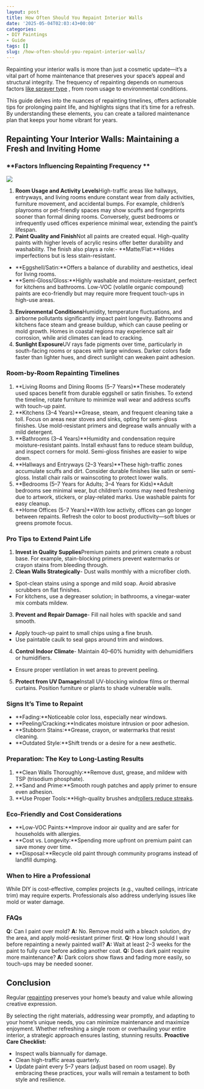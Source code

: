 ```yaml
---
layout: post
title: How Often Should You Repaint Interior Walls
date: '2025-05-04T02:03:43+00:00'
categories:
- DIY Paintings
- Guide
tags: []
slug: /how-often-should-you-repaint-interior-walls/
---
```


Repainting your interior walls is more than just a cosmetic update—it’s a vital part of home maintenance that preserves your space’s appeal and structural integrity. The frequency of repainting depends on numerous factors
[like sprayer type](https://pestpolicy.com/best-airless-paint-sprayer-for-interior-walls/)
, from room usage to environmental conditions.

This guide delves into the nuances of repainting timelines, offers actionable tips for prolonging paint life, and highlights signs that it’s time for a refresh. By understanding these elements, you can create a tailored maintenance plan that keeps your home vibrant for years.
## **Repainting Your Interior Walls: Maintaining a Fresh and Inviting Home**
### **Factors Influencing Repainting Frequency **
![](/assets/img/04/How-Often-Should-You-Repaint-Interior-Walls-300x200.jpg)
1. **Room Usage and Activity Levels**High-traffic areas like hallways, entryways, and living rooms endure constant wear from daily activities, furniture movement, and accidental bumps. For example, children’s playrooms or pet-friendly spaces may show scuffs and fingerprints sooner than formal dining rooms. Conversely, guest bedrooms or infrequently used offices experience minimal wear, extending the paint’s lifespan.
2. **Paint Quality and Finish**Not all paints are created equal. High-quality paints with higher levels of acrylic resins offer better durability and washability. The finish also plays a role:- **Matte/Flat:**Hides imperfections but is less stain-resistant.
- **Eggshell/Satin:**Offers a balance of durability and aesthetics, ideal for living rooms.
- **Semi-Gloss/Gloss:**Highly washable and moisture-resistant, perfect for kitchens and bathrooms.
Low-VOC (volatile organic compound) paints are eco-friendly but may require more frequent touch-ups in high-use areas.
3. **Environmental Conditions**Humidity, temperature fluctuations, and airborne pollutants significantly impact paint longevity. Bathrooms and kitchens face steam and grease buildup, which can cause peeling or mold growth. Homes in coastal regions may experience salt air corrosion, while arid climates can lead to cracking.
4. **Sunlight Exposure**UV rays fade pigments over time, particularly in south-facing rooms or spaces with large windows. Darker colors fade faster than lighter hues, and direct sunlight can weaken paint adhesion.
### **Room-by-Room Repainting Timelines**
1. **Living Rooms and Dining Rooms (5–7 Years)**These moderately used spaces benefit from durable eggshell or satin finishes. To extend the timeline, rotate furniture to minimize wall wear and address scuffs with touch-up paint.
2. **Kitchens (3–4 Years)**Grease, steam, and frequent cleaning take a toll. Focus on areas near stoves and sinks, opting for semi-gloss finishes. Use mold-resistant primers and degrease walls annually with a mild detergent.
3. **Bathrooms (3–4 Years)**Humidity and condensation require moisture-resistant paints. Install exhaust fans to reduce steam buildup, and inspect corners for mold. Semi-gloss finishes are easier to wipe down.
4. **Hallways and Entryways (2–3 Years)**These high-traffic zones accumulate scuffs and dirt. Consider durable finishes like satin or semi-gloss. Install chair rails or wainscoting to protect lower walls.
5. **Bedrooms (5–7 Years for Adults; 3–4 Years for Kids)**Adult bedrooms see minimal wear, but children’s rooms may need freshening due to artwork, stickers, or play-related marks. Use washable paints for easy cleanup.
6. **Home Offices (5–7 Years)**With low activity, offices can go longer between repaints. Refresh the color to boost productivity—soft blues or greens promote focus.
### **Pro Tips to Extend Paint Life**
1. **Invest in Quality Supplies**Premium paints and primers create a robust base. For example, stain-blocking primers prevent watermarks or crayon stains from bleeding through.
2. **Clean Walls Strategically**- Dust walls monthly with a microfiber cloth.
- Spot-clean stains using a sponge and mild soap. Avoid abrasive scrubbers on flat finishes.
- For kitchens, use a degreaser solution; in bathrooms, a vinegar-water mix combats mildew.
3. **Prevent and Repair Damage**- Fill nail holes with spackle and sand smooth.
- Apply touch-up paint to small chips using a fine brush.
- Use paintable caulk to seal gaps around trim and windows.
4. **Control Indoor Climate**- Maintain 40–60% humidity with dehumidifiers or humidifiers.
- Ensure proper ventilation in wet areas to prevent peeling.
5. **Protect from UV Damage**Install UV-blocking window films or thermal curtains. Position furniture or plants to shade vulnerable walls.
### **Signs It’s Time to Repaint**
- **Fading:**Noticeable color loss, especially near windows.
- **Peeling/Cracking:**Indicates moisture intrusion or poor adhesion.
- **Stubborn Stains:**Grease, crayon, or watermarks that resist cleaning.
- **Outdated Style:**Shift trends or a desire for a new aesthetic.
### **Preparation: The Key to Long-Lasting Results**
1. **Clean Walls Thoroughly:**Remove dust, grease, and mildew with TSP (trisodium phosphate).
2. **Sand and Prime:**Smooth rough patches and apply primer to ensure even adhesion.
3. **Use Proper Tools:**High-quality brushes and[rollers reduce streaks](https://pestpolicy.com/best-paint-roller-cover-for-interior-walls/).
### **Eco-Friendly and Cost Considerations**
- **Low-VOC Paints:**Improve indoor air quality and are safer for households with allergies.
- **Cost vs. Longevity:**Spending more upfront on premium paint can save money over time.
- **Disposal:**Recycle old paint through community programs instead of landfill dumping.
### **When to Hire a Professional**
While DIY is cost-effective, complex projects (e.g., vaulted ceilings, intricate trim) may require experts. Professionals also address underlying issues like mold or water damage.
### **FAQs**
**Q:**
Can I paint over mold?
**A:**
No. Remove mold with a bleach solution, dry the area, and apply mold-resistant primer first.
**Q:**
How long should I wait before repainting a newly painted wall?
**A:**
Wait at least 2–3 weeks for the paint to fully cure before adding another coat.
**Q:**
Does dark paint require more maintenance?
**A:**
Dark colors show flaws and fading more easily, so touch-ups may be needed sooner.
## **Conclusion**
Regular
[repainting](https://pestpolicy.com/best-paint-sprayer-for-interior-walls/)
preserves your home’s beauty and value while allowing creative expression.

By selecting the right materials, addressing wear promptly, and adapting to your home’s unique needs, you can minimize maintenance and maximize enjoyment. Whether refreshing a single room or overhauling your entire interior, a strategic approach ensures lasting, stunning results.
**Proactive Care Checklist:**
- Inspect walls biannually for damage.
- Clean high-traffic areas quarterly.
- Update paint every 5–7 years (adjust based on room usage).
By embracing these practices, your walls will remain a testament to both style and resilience.
